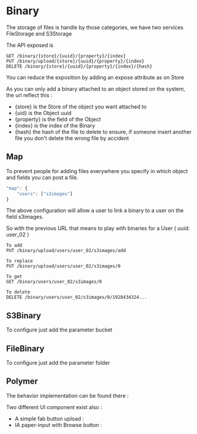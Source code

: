# Binary

The storage of files is handle by those categories, we have two services FileStorage and S3Storage

The API exposed is 

```
GET /binary/{store}/{uuid}/{property}/{index}
PUT /binary/upload/{store}/{uuid}/{property}/{index}
DELETE /binary/{store}/{uuid}/{property}/{index}/{hash}
```

You can reduce the exposition by adding an expose attribute as on Store

As you can only add a binary attached to an object stored on the system, the url reflect this :

 * {store} is the Store of the object you want attached to
 * {uid} is the Object uuid 
 * {property} is the field of the Object
 * {index} is the index of the Binary
 * {hash} the hash of the file to delete to ensure, if someone insert another file you don't delete the wrong file by accident


## Map

To prevent people for adding files everywhere you specify in which object and fields you can post a file.

```javascript
"map": {
	"users": ["s3images"]
}
```

The above configuration will allow a user to link a binary to a user on the field s3images.

So with the previous URL that means to play with binaries for a User ( uuid: user_02 )

```
To add
PUT /binary/upload/users/user_02/s3images/add

To replace
PUT /binary/upload/users/user_02/s3images/0

To get
GET /binary/users/user_02/s3images/0

To delete
DELETE /binary/users/user_02/s3images/0/1928434324...
```

## S3Binary

To configure just add the parameter bucket

## FileBinary

To configure just add the parameter folder

## Polymer

The behavior implementation can be found there : 

Two different UI component exist also :

  * A simple fab button upload : 
  * IA paper-input with Browse button : 

